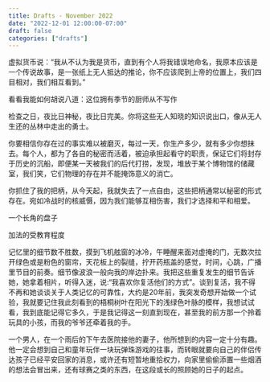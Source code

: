 ```yaml
---
title: Drafts - November 2022
date: "2022-12-01 12:00:00-07:00"
draft: false
categories: ["drafts"]
---
```


虚拟货币说：“我从不认为我是货币，直到有个人将我错误地命名，我原本应该是一个传说故事，是一张纸上无人抵达的推论，你不应该爬到上帝的位置上，我们四目相对，我们相互看到。”

看看我能如何胡说八道：这位拥有季节的厨师从不写作

检查之日，夜比日神秘，夜比日完美。你将这些无人知晓的知识说出口，像从无人生还的丛林中走出的勇士。

你要相信你存在过的事实难以被磨灭，每过一天，你生产多少，就有多少你想抹去。每个人，都为了各自的秘密而活着，被迫承担起看守的职责，保证它们将封存于历史的沉船，即便某一天被我们的后代打捞，发现，堆放于某个博物馆的储藏室，我们笑，它们物理的存在并不能掩饰意义的消亡。

你抓住了我的把柄，从今天起，我就失去了一点自由，这些把柄通常以秘密的形式存在。宛如冷战时的核威慑，因为我们能够互相伤害，我们才选择和平和相爱。

一个长角的盘子

加法的受教育程度

记忆里的细节数不胜数，摸到飞机舷窗的冰冷，午睡醒来面对虚掩的门，无数次拉开绿色或是粉色的窗帘，天花板上的裂缝，拧开药瓶盖的感觉，时间，心跳，广播里节目的前奏。细节像波浪一般向我的岸边扑来。我把这些重复发生的细节告诉她，她拿着相片，听得入迷，说:“我喜欢你复活他们的方式”。谈到复活，我不得不再和她谈谈关于人类记忆的可靠性，大约是20年前，我突发奇想开始做一个试验，我就要记住我此刻看到的梧桐树叶在阳光下的浅绿色叶脉的模样，我想试试看，我到底能记得它多久，于是我记得这一刻直到现在，甚至我的前方那一个拎着玩具的小孩，而我的爷爷还牵着我的手。

一个男人，在一个雨后的下午去医院接他的妻子，他所想到的内容一定十分有趣。他一定会想到自己和童年玩伴一块玩弹珠游戏的往事，而转眼就要向自己的伴侣传达孩子已经平安回家的消息，或许还有短暂地重拾权力，向家里偷偷添置一些烟酒的想法会冒出来，还有球赛之类的东西，在这段或长的照顾她的日子的起点。
